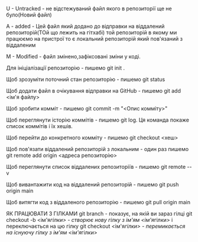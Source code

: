 U - Untracked - не відстежуваний файл якого в репозиторії ще не було(Новий файл)

A - added - Цей файл який додано до відправки на віддалений репозиторій(ТОй що лежить на гітхабі)
той репозиторій в якому ми працюємо на пристрої то є локальний репозиторій який пов'язаний з
віддаленим

M - Modified - файл змінено,зафіксовані зміни у коді.

Для ініціалізації репозиторію - пишемо git init .

Щоб зрозуміти поточний стан репозиторію - пишемо git status

Щоб додати файл в очікування відправки на GitHub - пишемо git add <ім'я файлу>

Щоб зробити комміт - пишемо git commit -m "<Опис комміту>"

Щоб переглянути історію коммітів - пишемо git log. Ця команда покаже список коммітів і їх хешів.

Щоб перейти до конкретного комміту - пишемо git checkout <хеш>

Щоб пов'язати віддалений репозиторій з локальним - один раз пишемо git remote add origin <адреса
репозиторію>

Щоб переглянути список віддалених репозиторіїв - пишемо git remote --v

Щоб вивантажити код на віддалений репозиторій - пишемо git push origin main

Щоб витягти код з віддаленого репозиторію - пишемо git pull origin main

ЯК ПРАЦЮВАТИ З ГІЛКАМИ git branch - показує, на якій ви зараз гілці git checkout -b <ім'я*гілки> -
створює нову гілку з ім'ям <ім'я*гілки> і переключається на цю гілку git checkout <ім'я*гілки> -
перемикається на існуючу гілку з ім'ям <ім'я*гілки>
